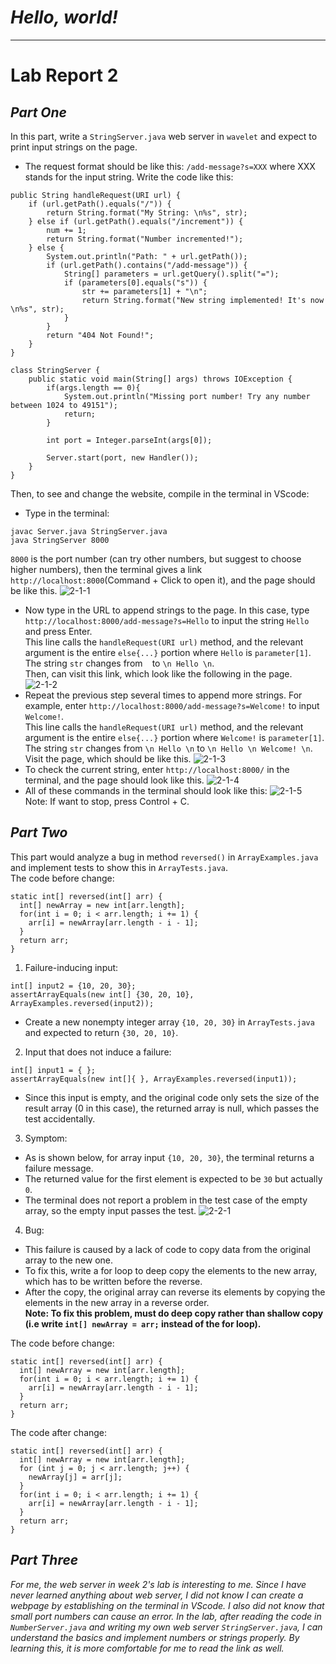 # ***Hello, world!***

---
# **Lab Report 2**

## ***Part One***
In this part, write a `StringServer.java` web server in `wavelet` and expect to print input strings on the page.
* The request format should be like this: `/add-message?s=XXX` where XXX stands for the input string. Write the code like this:
```
public String handleRequest(URI url) {
    if (url.getPath().equals("/")) {
        return String.format("My String: \n%s", str);
    } else if (url.getPath().equals("/increment")) {
        num += 1;
        return String.format("Number incremented!");
    } else {
        System.out.println("Path: " + url.getPath());
        if (url.getPath().contains("/add-message")) {
            String[] parameters = url.getQuery().split("=");
            if (parameters[0].equals("s")) {
                str += parameters[1] + "\n";
                return String.format("New string implemented! It's now \n%s", str);
            }
        }
        return "404 Not Found!";
    }
}

class StringServer {
    public static void main(String[] args) throws IOException {
        if(args.length == 0){
            System.out.println("Missing port number! Try any number between 1024 to 49151");
            return;
        }

        int port = Integer.parseInt(args[0]);

        Server.start(port, new Handler());
    }
}
```
Then, to see and change the website, compile in the terminal in VScode:
* Type in the terminal:
```
javac Server.java StringServer.java
java StringServer 8000
```
`8000` is the port number (can try other numbers, but suggest to choose higher numbers), then the terminal gives a link `http://localhost:8000`(Command + Click to open it), and the page should be like this.
![2-1-1](https://user-images.githubusercontent.com/122497181/215298931-88d81e51-1347-45c4-84d3-5d8f8c7f627f.png)
* Now type in the URL to append strings to the page. In this case, type `http://localhost:8000/add-message?s=Hello` to input the string `Hello` and press Enter. \
This line calls the `handleRequest(URI url)` method, and the relevant argument is the entire `else{...}` portion where `Hello` is `parameter[1]`. The string `str` changes from ` ` to `\n Hello \n`. \
Then, can visit this link, which look like the following in the page.
![2-1-2](https://user-images.githubusercontent.com/122497181/215298932-04c847ec-3eb0-402e-9ca9-926b568b25e6.png)
* Repeat the previous step several times to append more strings. For example, enter `http://localhost:8000/add-message?s=Welcome!` to input `Welcome!`. \
This line calls the `handleRequest(URI url)` method, and the relevant argument is the entire `else{...}` portion where `Welcome!` is `parameter[1]`. The string `str` changes from `\n Hello \n` to `\n Hello \n Welcome! \n`. \
Visit the page, which should be like this. 
![2-1-3](https://user-images.githubusercontent.com/122497181/215298933-7547abfe-af19-42c5-9155-e4fec4280514.png)
* To check the current string, enter `http://localhost:8000/` in the terminal, and the page should look like this.
![2-1-4](https://user-images.githubusercontent.com/122497181/215298934-aed7d6d9-2ae2-4a89-b7ec-33eda93bb72c.png)
* All of these commands in the terminal should look like this:
![2-1-5](https://user-images.githubusercontent.com/122497181/215298935-69b92ba2-eb5c-41c9-b1e9-e0bd11733f1e.png)
Note: If want to stop, press Control + C.

## ***Part Two***
This part would analyze a bug in method `reversed()` in `ArrayExamples.java` and implement tests to show this in `ArrayTests.java`. \
The code before change:
```
static int[] reversed(int[] arr) {
  int[] newArray = new int[arr.length];
  for(int i = 0; i < arr.length; i += 1) {
    arr[i] = newArray[arr.length - i - 1];
  }
  return arr;
}
```
1. Failure-inducing input:
```
int[] input2 = {10, 20, 30};
assertArrayEquals(new int[] {30, 20, 10}, ArrayExamples.reversed(input2));
```
* Create a new nonempty integer array `{10, 20, 30}` in `ArrayTests.java` and expected to return `{30, 20, 10}`. 
2. Input that does not induce a failure:
```
int[] input1 = { };
assertArrayEquals(new int[]{ }, ArrayExamples.reversed(input1));
```
* Since this input is empty, and the original code only sets the size of the result array (0 in this case), the returned array is null, which passes the test accidentally.
3. Symptom:
* As is shown below, for array input `{10, 20, 30}`, the terminal returns a failure message.
* The returned value for the first element is expected to be `30` but actually `0`.
* The terminal does not report a problem in the test case of the empty array, so the empty input passes the test.
![2-2-1](https://user-images.githubusercontent.com/122497181/215299015-2849316b-bddc-4647-929e-03c7cabca0fb.png)
4. Bug:
* This failure is caused by a lack of code to copy data from the original array to the new one.
* To fix this, write a for loop to deep copy the elements to the new array, which has to be written before the reverse.
* After the copy, the original array can reverse its elements by copying the elements in the new array in a reverse order. \
**Note: To fix this problem, must do deep copy rather than shallow copy (i.e write `int[] newArray = arr;` instead of the for loop).**

The code before change:
```
static int[] reversed(int[] arr) {
  int[] newArray = new int[arr.length];
  for(int i = 0; i < arr.length; i += 1) {
    arr[i] = newArray[arr.length - i - 1];
  }
  return arr;
}
```
The code after change:
```
static int[] reversed(int[] arr) {
  int[] newArray = new int[arr.length];
  for (int j = 0; j < arr.length; j++) {
    newArray[j] = arr[j];
  }
  for(int i = 0; i < arr.length; i += 1) {
    arr[i] = newArray[arr.length - i - 1];
  }
  return arr;
}
```

## ***Part Three***
*For me, the web server in week 2's lab is interesting to me. Since I have never learned anything about web server, I did not know I can create a webpage by establishing on the terminal in VScode. I also did not know that small port numbers can cause an error. In the lab, after reading the code in `NumberServer.java` and writing my own web server `StringServer.java`, I can understand the basics and implement numbers or strings properly. By learning this, it is more comfortable for me to read the link as well.*

